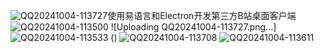 ![QQ20241004-113727](https://github.com/user-attachments/assets/afac8053-36ee-451b-b8fb-b7381a10e070)使用易语言和Electron开发第三方B站桌面客户端
![QQ20241004-113500](https://github.com/user-attachments/assets/113248bc-430d-4ae8-9b02-63c375c6112e)
![Uploading QQ20241004-113727.png…]![QQ20241004-113533](https://github.com/user-attachments/assets/32d26549-06a8-479d-95ce-d14a604e116f)
()
![QQ20241004-113708](https://github.com/user-attachments/assets/8c4d34c7-d564-45f7-95f1-5304cc9867f0)
![QQ20241004-113611](https://github.com/user-attachments/assets/a37c0f72-9d56-4c5f-b9db-567bb2d8f69a)
